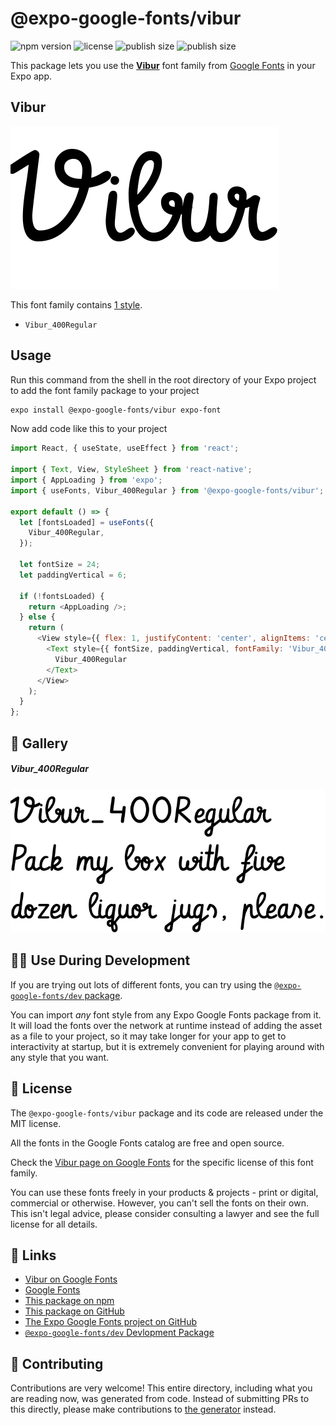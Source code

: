 # @expo-google-fonts/vibur

![npm version](https://flat.badgen.net/npm/v/@expo-google-fonts/vibur)
![license](https://flat.badgen.net/github/license/expo/google-fonts)
![publish size](https://flat.badgen.net/packagephobia/install/@expo-google-fonts/vibur)
![publish size](https://flat.badgen.net/packagephobia/publish/@expo-google-fonts/vibur)

This package lets you use the [**Vibur**](https://fonts.google.com/specimen/Vibur) font family from [Google Fonts](https://fonts.google.com/) in your Expo app.

## Vibur

![Vibur](./font-family.png)

This font family contains [1 style](#-gallery).

- `Vibur_400Regular`

## Usage

Run this command from the shell in the root directory of your Expo project to add the font family package to your project
```sh
expo install @expo-google-fonts/vibur expo-font
```

Now add code like this to your project
```js
import React, { useState, useEffect } from 'react';

import { Text, View, StyleSheet } from 'react-native';
import { AppLoading } from 'expo';
import { useFonts, Vibur_400Regular } from '@expo-google-fonts/vibur';

export default () => {
  let [fontsLoaded] = useFonts({
    Vibur_400Regular,
  });

  let fontSize = 24;
  let paddingVertical = 6;

  if (!fontsLoaded) {
    return <AppLoading />;
  } else {
    return (
      <View style={{ flex: 1, justifyContent: 'center', alignItems: 'center' }}>
        <Text style={{ fontSize, paddingVertical, fontFamily: 'Vibur_400Regular' }}>
          Vibur_400Regular
        </Text>
      </View>
    );
  }
};

```

## 🔡 Gallery

##### Vibur_400Regular
![Vibur_400Regular](./Vibur_400Regular.ttf.png)


## 👩‍💻 Use During Development

If you are trying out lots of different fonts, you can try using the [`@expo-google-fonts/dev` package](https://github.com/expo/google-fonts/tree/master/font-packages/dev#readme).

You can import *any* font style from any Expo Google Fonts package from it. It will load the fonts
over the network at runtime instead of adding the asset as a file to your project, so it may take longer
for your app to get to interactivity at startup, but it is extremely convenient
for playing around with any style that you want.

## 📖 License

The `@expo-google-fonts/vibur` package and its code are released under the MIT license.

All the fonts in the Google Fonts catalog are free and open source.

Check the [Vibur page on Google Fonts](https://fonts.google.com/specimen/Vibur) for the specific license of this font family.

You can use these fonts freely in your products & projects - print or digital, commercial or otherwise. However, you can't sell the fonts on their own. This isn't legal advice, please consider consulting a lawyer and see the full license for all details.

## 🔗 Links

- [Vibur on Google Fonts](https://fonts.google.com/specimen/Vibur)
- [Google Fonts](https://fonts.google.com/)
- [This package on npm](https://www.npmjs.com/package/@expo-google-fonts/vibur)
- [This package on GitHub](https://github.com/expo/google-fonts/tree/master/font-packages/vibur)
- [The Expo Google Fonts project on GitHub](https://github.com/expo/google-fonts)
- [`@expo-google-fonts/dev` Devlopment Package](https://github.com/expo/google-fonts/tree/master/font-packages/dev)

## 🤝 Contributing

Contributions are very welcome! This entire directory, including what you are reading now, was generated from code. Instead of submitting PRs to this directly, please make contributions to [the generator](https://github.com/expo/google-fonts/tree/master/packages/generator) instead.
